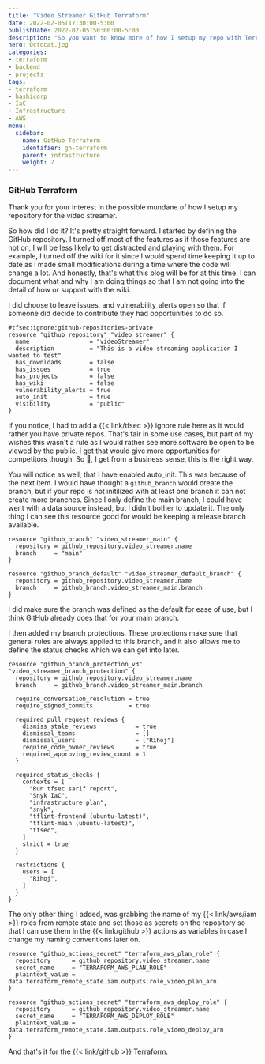 ```yaml
---
title: "Video Streamer GitHub Terraform"
date: 2022-02-05T17:30:00-5:00
publishDate: 2022-02-05T50:00:00-5:00
description: "So you want to know more of how I setup my repo with Terraform eh?"
hero: Octocat.jpg
categories:
- terraform
- backend
- projects
tags:
- terraform
- hashicorp
- IaC
- Infrastructure
- AWS
menu:
  sidebar:
    name: GitHub Terraform
    identifier: gh-terraform
    parent: infrastructure
    weight: 2
---
```



### GitHub Terraform
Thank you for your interest in the possible mundane of how I setup my repository for the video streamer.

So how did I do it? It's pretty straight forward. I started by defining the GitHub repository. I turned off most of the features as if those features are not on, I will be less likely to get distracted and playing with them. For example, I turned off the wiki for it since I would spend time keeping it up to date as I made small modifications during a time where the code will change a lot. And honestly, that's what this blog will be for at this time. I can document what and why I am doing things so that I am not going into the detail of how or support with the wiki.

I did choose to leave issues, and vulnerability_alerts open so that if someone did decide to contribute they had opportunities to do so.

```hcl
#tfsec:ignore:github-repositories-private
resource "github_repository" "video_streamer" {
  name                 = "videoStreamer"
  description          = "This is a video streaming application I wanted to test"
  has_downloads        = false
  has_issues           = true
  has_projects         = false
  has_wiki             = false
  vulnerability_alerts = true
  auto_init            = true
  visibility           = "public"
}
```

If you notice, I had to add a {{< link/tfsec >}} ignore rule here as it would rather you have private repos. That's fair in some use cases, but part of my wishes this wasn't a rule as I would rather see more software be open to be viewed by the public. I get that would give more opportunities for competitors though. So :shrug:, I get from a business sense, this is the right way.

You will notice as  well, that I have enabled auto_init. This was because of the next item. I would have thought a `github_branch` would create the branch, but if your repo is not initilized with at least one branch it can not create more branches. Since I only define the main branch, I could have went with a data source instead, but I didn't bother to update it. The only thing I can see this resource good for would be keeping a release branch available.

```hcl
resource "github_branch" "video_streamer_main" {
  repository = github_repository.video_streamer.name
  branch     = "main"
}

resource "github_branch_default" "video_streamer_default_branch" {
  repository = github_repository.video_streamer.name
  branch     = github_branch.video_streamer_main.branch
}
```

I did make sure the branch was defined as the default for ease of use, but I think GitHub already does that for your main branch.

I then added my branch protections. These protections make sure that general rules are always applied to this branch, and it also allows me to define the status checks which we can get into later.

```hcl
resource "github_branch_protection_v3" "video_streamer_branch_protection" {
  repository = github_repository.video_streamer.name
  branch     = github_branch.video_streamer_main.branch

  require_conversation_resolution = true
  require_signed_commits          = true

  required_pull_request_reviews {
    dismiss_stale_reviews           = true
    dismissal_teams                 = []
    dismissal_users                 = ["Rihoj"]
    require_code_owner_reviews      = true
    required_approving_review_count = 1
  }

  required_status_checks {
    contexts = [
      "Run tfsec sarif report",
      "Snyk IaC",
      "infrastructure_plan",
      "snyk",
      "tflint-frontend (ubuntu-latest)",
      "tflint-main (ubuntu-latest)",
      "tfsec",
    ]
    strict = true
  }

  restrictions {
    users = [
      "Rihoj",
    ]
  }
}

```

The only other thing I added, was grabbing the name of my {{< link/aws/iam >}} roles from remote state and set those as secrets on the repository so that I can use them in the {{< link/github >}} actions as variables in case I change my naming conventions later on.

```hcl
resource "github_actions_secret" "terraform_aws_plan_role" {
  repository      = github_repository.video_streamer.name
  secret_name     = "TERRAFORM_AWS_PLAN_ROLE"
  plaintext_value = data.terraform_remote_state.iam.outputs.role_video_plan_arn
}

resource "github_actions_secret" "terraform_aws_deploy_role" {
  repository      = github_repository.video_streamer.name
  secret_name     = "TERRAFORM_AWS_DEPLOY_ROLE"
  plaintext_value = data.terraform_remote_state.iam.outputs.role_video_deploy_arn
}
```

And that's it for the {{< link/github >}} Terraform.
